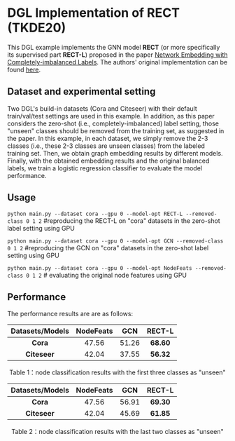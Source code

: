 # **DGL Implementation of RECT (TKDE20)**

This DGL example implements the GNN model **RECT** (or more specifically its supervised part **RECT-L**) proposed in the paper [Network Embedding with Completely-imbalanced Labels](https://ieeexplore.ieee.org/document/8979355). The authors' original implementation can be found [here](https://github.com/zhengwang100/RECT).



## **Dataset and experimental setting**

Two DGL's build-in datasets (Cora and Citeseer) with their default train/val/test settings are used in this example. In addition, as this paper considers the zero-shot (i.e., completely-imbalanced) label setting, those "unseen" classes should be removed from the training set, as suggested in the paper. In this example, in each dataset, we simply remove the 2-3 classes (i.e., these 2-3 classes are unseen classes) from the labeled training set. Then, we obtain graph embedding results by different models. Finally, with the obtained embedding results and the original balanced labels, we train a logistic regression classifier to evaluate the model performance.



## **Usage** 

`python main.py --dataset cora --gpu 0 --model-opt RECT-L --removed-class 0 1 2` #reproducing the RECT-L on "cora" datasets in the zero-shot label setting using GPU

`python main.py --dataset cora --gpu 0 --model-opt GCN --removed-class 0 1 2` #reproducing the GCN on "cora" datasets in the zero-shot label setting using GPU

`python main.py --dataset cora --gpu 0 --model-opt NodeFeats --removed-class 0 1 2` # evaluating the original node features using GPU



## **Performance**

The performance results are are as follows:

| **Datasets/Models** | **NodeFeats** | **GCN** | **RECT-L** |
| :-----------------: | :-----------: | :-----: | :--------: |
|      **Cora**       |     47.56     |  51.26  | **68.60**  |
|    **Citeseer**     |     42.04     |  37.55  | **56.32**  |

<center>Table 1：node classification results with the first three classes as "unseen"</center>



| **Datasets/Models** | **NodeFeats** | **GCN** | **RECT-L** |
| :-----------------: | :-----------: | :-----: | :--------: |
|      **Cora**       |     47.56     |  56.91  | **69.30**  |
|    **Citeseer**     |     42.04     |  45.69  | **61.85**  |

<center>Table 2：node classification results with the last two classes as "unseen"</center>